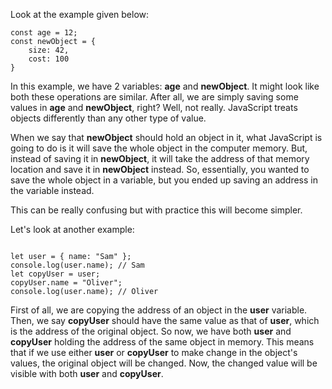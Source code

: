 Look at the example given below:

```
const age = 12;
const newObject = {
    size: 42,
    cost: 100
}
```

In this example, we have 2 variables:
**age** and **newObject**. It might look
like both these operations are similar. After
all, we are simply saving some values in **age**
and
**newObject**, right? Well, not really. JavaScript
treats objects differently than any other type of value.

When we say that **newObject** should hold an
object in it, what JavaScript is going to do
is it will save the whole object in the
computer memory. But, instead of saving it in
**newObject**, it will take the address of that
memory location and save it in **newObject** instead.
So, essentially, you wanted to save the whole
object in a variable, but you ended up saving
an address in the variable instead.

This can be really confusing but with
practice this will become simpler.

Let's look at another example:

<Editor lang="javascript">
<code>
let user = { name: "Sam" };
console.log(user.name); // Sam
let copyUser = user;
copyUser.name = "Oliver";
console.log(user.name); // Oliver
</code>
</Editor>

First of all, we are copying the address of an
object in the **user** variable. Then, we
say **copyUser** should have the same value
as that of **user**, which is the address of the
original object. So now, we have both **user** and
**copyUser** holding the address of the same object
in memory. This means that if we use either
**user** or **copyUser** to make change in the object's values,
the original object will be changed. Now, the changed
value will be visible with both **user** and **copyUser**.